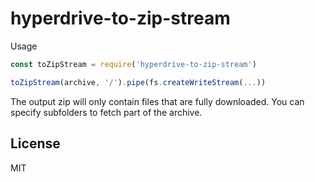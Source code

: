 # hyperdrive-to-zip-stream

Usage

```js
const toZipStream = require('hyperdrive-to-zip-stream')

toZipStream(archive, '/').pipe(fs.createWriteStream(...))
```

The output zip will only contain files that are fully downloaded.
You can specify subfolders to fetch part of the archive.

## License

MIT